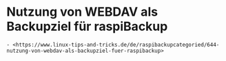 # Nutzung von WEBDAV als Backupziel für raspiBackup

``` admonish note title="Quelle"
- <https://www.linux-tips-and-tricks.de/de/raspibackupcategoried/644-nutzung-von-webdav-als-backupziel-fuer-raspibackup>
```

[.status]: todo "fill contents"

